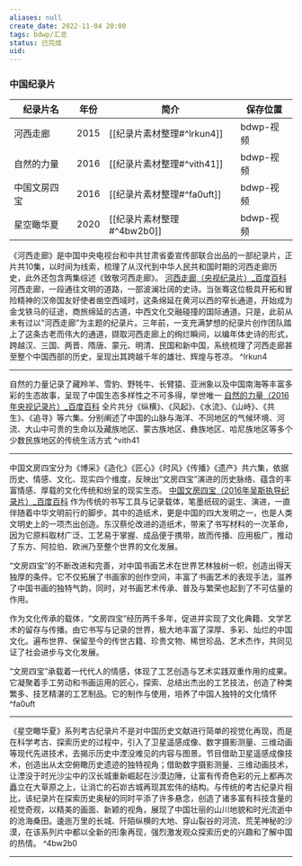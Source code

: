 ```yaml
---
aliases: null
create_date: 2022-11-04 20:00
tags: bdwp/汇总
status: 已完成 
uid: 
---
```


 ### 中国纪录片

| 纪录片名     | 年份 | 简介                       | 保存位置  |
| ------------ | ---- | -------------------------- | --------- |
| 河西走廊     | 2015 | [[纪录片素材整理#^lrkun4]] | bdwp-视频 |
| 自然的力量   | 2016 | [[纪录片素材整理#^vith41]] | bdwp-视频 |
| 中国文房四宝 | 2016 | [[纪录片素材整理#^fa0uft]] | bdwp-视频 |
|     星空瞰华夏         |  2020    |  [[纪录片素材整理#^4bw2b0]]  |      bdwp-视频     |



《河西走廊》是中国中央电视台和中共甘肃省委宣传部联合出品的一部纪录片，正片共10集，以时间为线索，梳理了从汉代到中华人民共和国时期的河西走廊历史，此外还包含两集综述《致敬河西走廊》。
[河西走廊（央视纪录片）_百度百科](https://baike.baidu.com/item/%E6%B2%B3%E8%A5%BF%E8%B5%B0%E5%BB%8A/16829772?fr=aladdin)
河西走廊，一段通往文明的道路，一部波澜壮阔的史诗。当张骞这位极具开拓和冒险精神的汉帝国友好使者凿空西域时，这条绵延在黄河以西的窄长通道，开始成为金戈铁马的征途，商旅绵延的古道，中西文化交融碰撞的国际通道。只是，此前从未有过以“河西走廊”为主题的纪录片。三年前，一支充满梦想的纪录片创作团队踏上了这条古老而伟大的通道，撷取河西走廊上的绚烂瞬间，以编年体史诗的形式，跨越汉、三国、两晋、隋唐、蒙元、明清、民国和新中国，系统梳理了河西走廊甚至整个中国西部的历史，呈现出其跨越千年的雄壮、辉煌与苍凉。 ^lrkun4

---
自然的力量记录了藏羚羊、雪豹、野牦牛、长臂猿、亚洲象以及中国南海等丰富多彩的生态故事，呈现了中国生态多样性之不可多得，举世唯一
[自然的力量（2016年央视记录片）_百度百科](https://baike.baidu.com/item/%E8%87%AA%E7%84%B6%E7%9A%84%E5%8A%9B%E9%87%8F/20354630?fromModule=lemma_sense-layer#viewPageContent)
全片共分《纵横》、《风起》、《水流》、《山峙》、《共生》、《追寻》等六集。分别阐述了中国的山脉与海洋、不同地区的气候环境、河流、大山中可贵的生命以及藏族地区、蒙古族地区、彝族地区、哈尼族地区等多个少数民族地区的传统生活方式 ^vith41

---
中国文房四宝分为《博采》《造化》《匠心》《时风》《传播》《遗产》共六集，依据历史、情感、文化、现实四个维度，反映出“文房四宝”演进的历史脉络、蕴含的丰富情感、厚载的文化传统和纷呈的现实生态。
[中国文房四宝（2016年吴斯执导纪录片）_百度百科](https://baike.baidu.com/item/%E4%B8%AD%E5%9B%BD%E6%96%87%E6%88%BF%E5%9B%9B%E5%AE%9D/16767970?fr=aladdin)
作为传统的书写工具与记录载体，笔墨纸砚的诞生、演进，一直伴随着中华文明前行的脚步。其中的造纸术，更是中国的四大发明之一，也是人类文明史上的一项杰出创造。东汉蔡伦改进的造纸术，带来了书写材料的一次革命，因为它原料取材广泛、工艺易于掌握、成品便于携带，故而传播、应用极广，推动了东方、阿拉伯、欧洲乃至整个世界的文化发展。

“文房四宝”的不断改进和完善，对中国书画艺术在世界艺林独树一帜，创造出得天独厚的条件。它不仅拓展了书画家的创作空间，丰富了书画艺术的表现手法，滋养了中国书画的独特气韵，同时，对书画艺术传承、普及与繁荣也起到了不可估量的作用。

作为文化传承的载体，“文房四宝”经历两千多年，促进并实现了文化典籍、文学艺术的留存与传播。由它书写与记录的世界，极大地丰富了深厚、多彩、灿烂的中国文化。遍布世界、保留至今的传世古籍、珍贵文物、稀世珍品、艺术杰作，共同见证了社会进步与文化发展。

“文房四宝”承载着一代代人的情感，体现了工艺创造与艺术实践双重作用的成果。它凝聚着手工劳动和书画运用的匠心，探索、总结出杰出的工艺技法，创造了种类繁多、技艺精湛的工艺制品。它的制作与使用，培养了中国人独特的文化情怀 ^fa0uft

---

《星空瞰华夏》系列考古纪录片不是对中国历史文献进行简单的视觉化再现，而是在科学考古、探索历史的过程中，引入了卫星遥感成像、数字摄影测量、三维动画等现代先进技术，去揭示历史中湮没难见的内容与图景。节目借助卫星遥感成像技术，创造出从太空俯瞰历史遗迹的独特视角；借助数字摄影测量、三维动画技术，让湮没于时光沙尘中的汉长城重新崛起在沙漠边陲，让富有传奇色彩的元上都再次矗立在大草原之上，让消亡的石峁古城再现其宏伟的结构。与传统的考古纪录片相比，该纪录片在探索历史奥秘的同时平添了许多悬念，创造了诸多富有科技含量的视觉奇观，以精美的画面、新颖的视角，展现了中国壮丽的山川地貌和时光流逝中的沧海桑田。逶迤万里的长城、阡陌纵横的大地、穿山裂谷的河流、荒芜神秘的沙漠，在该系列片中都以全新的形象再现，强烈激发观众探索历史的兴趣和了解中国的热情。 ^4bw2b0

---
